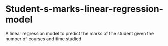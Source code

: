 # Student-s-marks-linear-regression-model
A linear regression model to predict the marks of the student given the number of courses and time studied

